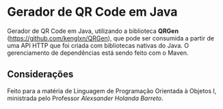 # Gerador de QR Code em Java
Gerador de QR Code em Java, utilizando a biblioteca **QRGen** (https://github.com/kenglxn/QRGen), que pode ser consumida a partir de uma API HTTP que foi criada com bibliotecas nativas do Java. O gerenciamento de dependências está sendo feito com o Maven.
## Considerações
Feito para a matéria de Linguagem de Programação Orientada à Objetos I, ministrada pelo Professor *Alexsander Holanda Barreto*.

